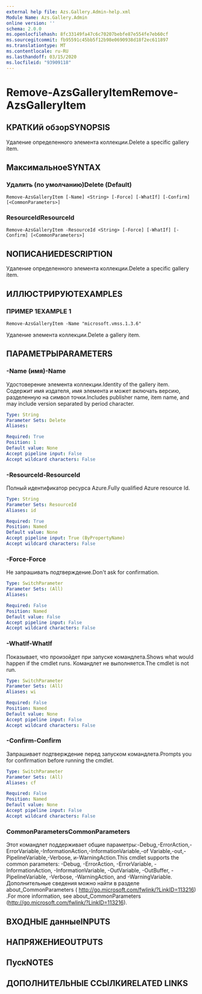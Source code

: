 ```yaml
---
external help file: Azs.Gallery.Admin-help.xml
Module Name: Azs.Gallery.Admin
online version: ''
schema: 2.0.0
ms.openlocfilehash: 8fc33149fa47c6c70207bebfe87e554fe7eb60cf
ms.sourcegitcommit: fb95591c45bb5f12b98e0690938d18f2ec611897
ms.translationtype: MT
ms.contentlocale: ru-RU
ms.lasthandoff: 03/15/2020
ms.locfileid: "93909118"
---
```

# <span data-ttu-id="e136c-101">Remove-AzsGalleryItem</span><span class="sxs-lookup"><span data-stu-id="e136c-101">Remove-AzsGalleryItem</span></span>

## <span data-ttu-id="e136c-102">КРАТКИй обзор</span><span class="sxs-lookup"><span data-stu-id="e136c-102">SYNOPSIS</span></span>
<span data-ttu-id="e136c-103">Удаление определенного элемента коллекции.</span><span class="sxs-lookup"><span data-stu-id="e136c-103">Delete a specific gallery item.</span></span>

## <span data-ttu-id="e136c-104">Максимальное</span><span class="sxs-lookup"><span data-stu-id="e136c-104">SYNTAX</span></span>

### <span data-ttu-id="e136c-105">Удалить (по умолчанию)</span><span class="sxs-lookup"><span data-stu-id="e136c-105">Delete (Default)</span></span>
```
Remove-AzsGalleryItem [-Name] <String> [-Force] [-WhatIf] [-Confirm] [<CommonParameters>]
```

### <span data-ttu-id="e136c-106">ResourceId</span><span class="sxs-lookup"><span data-stu-id="e136c-106">ResourceId</span></span>
```
Remove-AzsGalleryItem -ResourceId <String> [-Force] [-WhatIf] [-Confirm] [<CommonParameters>]
```

## <span data-ttu-id="e136c-107">NОПИСАНИЕ</span><span class="sxs-lookup"><span data-stu-id="e136c-107">DESCRIPTION</span></span>
<span data-ttu-id="e136c-108">Удаление определенного элемента коллекции.</span><span class="sxs-lookup"><span data-stu-id="e136c-108">Delete a specific gallery item.</span></span>

## <span data-ttu-id="e136c-109">ИЛЛЮСТРИРУЮТ</span><span class="sxs-lookup"><span data-stu-id="e136c-109">EXAMPLES</span></span>

### <span data-ttu-id="e136c-110">ПРИМЕР 1</span><span class="sxs-lookup"><span data-stu-id="e136c-110">EXAMPLE 1</span></span>
```
Remove-AzsGalleryItem -Name "microsoft.vmss.1.3.6"
```

<span data-ttu-id="e136c-111">Удаление элемента коллекции.</span><span class="sxs-lookup"><span data-stu-id="e136c-111">Delete a gallery item.</span></span>

## <span data-ttu-id="e136c-112">ПАРАМЕТРЫ</span><span class="sxs-lookup"><span data-stu-id="e136c-112">PARAMETERS</span></span>

### <span data-ttu-id="e136c-113">-Name (имя)</span><span class="sxs-lookup"><span data-stu-id="e136c-113">-Name</span></span>
<span data-ttu-id="e136c-114">Удостоверение элемента коллекции.</span><span class="sxs-lookup"><span data-stu-id="e136c-114">Identity of the gallery item.</span></span>
<span data-ttu-id="e136c-115">Содержит имя издателя, имя элемента и может включать версию, разделенную на символ точки.</span><span class="sxs-lookup"><span data-stu-id="e136c-115">Includes publisher name, item name, and may include version separated by period character.</span></span>

```yaml
Type: String
Parameter Sets: Delete
Aliases:

Required: True
Position: 1
Default value: None
Accept pipeline input: False
Accept wildcard characters: False
```

### <span data-ttu-id="e136c-116">-ResourceId</span><span class="sxs-lookup"><span data-stu-id="e136c-116">-ResourceId</span></span>
<span data-ttu-id="e136c-117">Полный идентификатор ресурса Azure.</span><span class="sxs-lookup"><span data-stu-id="e136c-117">Fully qualified Azure resource Id.</span></span>

```yaml
Type: String
Parameter Sets: ResourceId
Aliases: id

Required: True
Position: Named
Default value: None
Accept pipeline input: True (ByPropertyName)
Accept wildcard characters: False
```

### <span data-ttu-id="e136c-118">-Force</span><span class="sxs-lookup"><span data-stu-id="e136c-118">-Force</span></span>
<span data-ttu-id="e136c-119">Не запрашивать подтверждение.</span><span class="sxs-lookup"><span data-stu-id="e136c-119">Don't ask for confirmation.</span></span>

```yaml
Type: SwitchParameter
Parameter Sets: (All)
Aliases:

Required: False
Position: Named
Default value: False
Accept pipeline input: False
Accept wildcard characters: False
```

### <span data-ttu-id="e136c-120">-WhatIf</span><span class="sxs-lookup"><span data-stu-id="e136c-120">-WhatIf</span></span>
<span data-ttu-id="e136c-121">Показывает, что произойдет при запуске командлета.</span><span class="sxs-lookup"><span data-stu-id="e136c-121">Shows what would happen if the cmdlet runs.</span></span>
<span data-ttu-id="e136c-122">Командлет не выполняется.</span><span class="sxs-lookup"><span data-stu-id="e136c-122">The cmdlet is not run.</span></span>

```yaml
Type: SwitchParameter
Parameter Sets: (All)
Aliases: wi

Required: False
Position: Named
Default value: None
Accept pipeline input: False
Accept wildcard characters: False
```

### <span data-ttu-id="e136c-123">-Confirm</span><span class="sxs-lookup"><span data-stu-id="e136c-123">-Confirm</span></span>
<span data-ttu-id="e136c-124">Запрашивает подтверждение перед запуском командлета.</span><span class="sxs-lookup"><span data-stu-id="e136c-124">Prompts you for confirmation before running the cmdlet.</span></span>

```yaml
Type: SwitchParameter
Parameter Sets: (All)
Aliases: cf

Required: False
Position: Named
Default value: None
Accept pipeline input: False
Accept wildcard characters: False
```

### <span data-ttu-id="e136c-125">CommonParameters</span><span class="sxs-lookup"><span data-stu-id="e136c-125">CommonParameters</span></span>
<span data-ttu-id="e136c-126">Этот командлет поддерживает общие параметры:-Debug,-ErrorAction,-ErrorVariable,-InformationAction,-InformationVariable,-of Variable,-out,-PipelineVariable,-Verbose, и-WarningAction.</span><span class="sxs-lookup"><span data-stu-id="e136c-126">This cmdlet supports the common parameters: -Debug, -ErrorAction, -ErrorVariable, -InformationAction, -InformationVariable, -OutVariable, -OutBuffer, -PipelineVariable, -Verbose, -WarningAction, and -WarningVariable.</span></span> <span data-ttu-id="e136c-127">Дополнительные сведения можно найти в разделе about_CommonParameters ( http://go.microsoft.com/fwlink/?LinkID=113216) .</span><span class="sxs-lookup"><span data-stu-id="e136c-127">For more information, see about_CommonParameters (http://go.microsoft.com/fwlink/?LinkID=113216).</span></span>

## <span data-ttu-id="e136c-128">ВХОДНЫЕ данные</span><span class="sxs-lookup"><span data-stu-id="e136c-128">INPUTS</span></span>

## <span data-ttu-id="e136c-129">НАПРЯЖЕНИЕ</span><span class="sxs-lookup"><span data-stu-id="e136c-129">OUTPUTS</span></span>

## <span data-ttu-id="e136c-130">Пуск</span><span class="sxs-lookup"><span data-stu-id="e136c-130">NOTES</span></span>

## <span data-ttu-id="e136c-131">ДОПОЛНИТЕЛЬНЫЕ ССЫЛКИ</span><span class="sxs-lookup"><span data-stu-id="e136c-131">RELATED LINKS</span></span>
